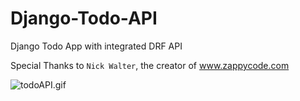 # Django-Todo-API

Django Todo App with integrated DRF API

Special Thanks to `Nick Walter`, the creator of www.zappycode.com

![todoAPI.gif](https://github.com/IT-Support-L2/Django-Todo-API/blob/master/todoAPI.gif)


